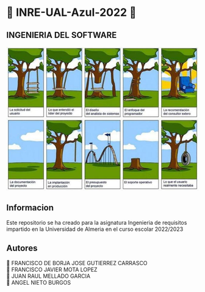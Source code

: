 # :large_blue_circle: INRE-UAL-Azul-2022 :large_blue_circle:

## INGENIERIA DEL SOFTWARE

<img src=extras/laimagenmasimportantedelahistoriadelaingenieriainformatica.jpg>

## Informacion

Este repositorio se ha creado para la asignatura Ingenieria de requisitos impartido en la Universidad de Almeria en el curso escolar 2022/2023

## Autores

:large_blue_diamond: FRANCISCO DE BORJA JOSE GUTIERREZ CARRASCO<br>
:large_blue_diamond: FRANCISCO JAVIER MOTA LOPEZ<br>
:large_blue_diamond: JUAN RAUL MELLADO GARCIA<br>
:large_blue_diamond: ANGEL NIETO BURGOS

